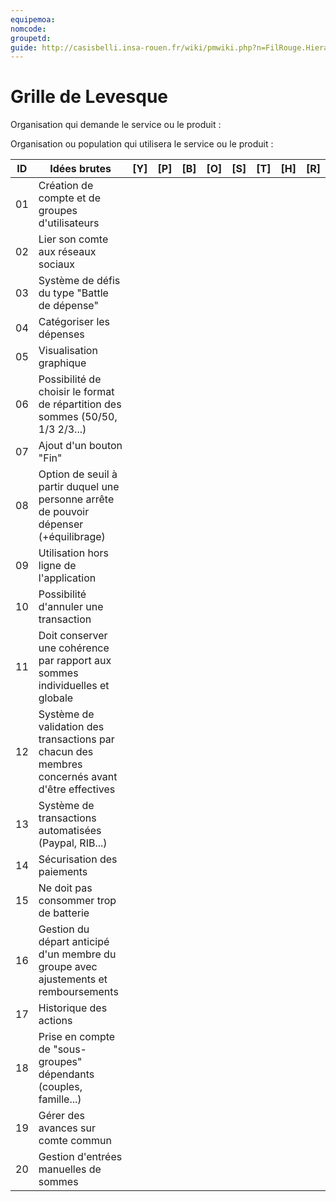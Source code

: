 ```yaml
---
equipemoa: 
nomcode: 
groupetd: 
guide: http://casisbelli.insa-rouen.fr/wiki/pmwiki.php?n=FilRouge.HierachiserBesoins
---
```


# Grille de Levesque

Organisation qui demande le service ou le produit : 

Organisation ou population qui utilisera le service ou le produit : 

| ID | Idées brutes                                                                                    | [Y] | [P] | [B] | [O] | [S] | [T] | [H] | [R] |
|----|-------------------------------------------------------------------------------------------------|-----|-----|-----|-----|-----|-----|-----|-----|
| 01 | Création de compte et de groupes d'utilisateurs                                                 |     |     |     |     |     |     |     |     |
| 02 | Lier son comte aux réseaux sociaux                                                              |     |     |     |     |     |     |     |     |
| 03 | Système de défis du type "Battle de dépense"                                                    |     |     |     |     |     |     |     |     |
| 04 | Catégoriser les dépenses                                                                        |     |     |     |     |     |     |     |     |
| 05 | Visualisation graphique                                                                         |     |     |     |     |     |     |     |     |
| 06 | Possibilité de choisir le format de répartition des sommes  (50/50, 1/3 2/3...)                 |     |     |     |     |     |     |     |     |
| 07 | Ajout d'un bouton "Fin"                                                                         |     |     |     |     |     |     |     |     |
| 08 | Option de seuil à partir duquel une personne arrête de pouvoir dépenser (+équilibrage)          |     |     |     |     |     |     |     |     |
| 09 | Utilisation hors ligne de l'application                                                         |     |     |     |     |     |     |     |     |
| 10 | Possibilité d'annuler une transaction                                                           |     |     |     |     |     |     |     |     |
| 11 | Doit conserver une cohérence par rapport aux sommes individuelles et globale                    |     |     |     |     |     |     |     |     |
| 12 | Système de validation des transactions par chacun des membres concernés avant d'être effectives |     |     |     |     |     |     |     |     |
| 13 | Système de transactions automatisées (Paypal, RIB...)                                           |     |     |     |     |     |     |     |     |
| 14 | Sécurisation des paiements                                                                      |     |     |     |     |     |     |     |     |
| 15 | Ne doit pas consommer trop de batterie                                                          |     |     |     |     |     |     |     |     |
| 16 | Gestion du départ anticipé d'un membre du groupe avec ajustements et remboursements             |     |     |     |     |     |     |     |     |
| 17 | Historique des actions                                                                          |     |     |     |     |     |     |     |     |
| 18 | Prise en compte de "sous-groupes" dépendants (couples, famille...)                              |     |     |     |     |     |     |     |     |
| 19 | Gérer des avances sur comte commun                                                              |     |     |     |     |     |     |     |     |
| 20 | Gestion d'entrées manuelles de sommes                                                           |     |     |     |     |     |     |     |     |

